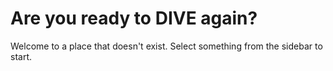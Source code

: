# Are you ready to DIVE again?

Welcome to a place that doesn't exist. Select something from the sidebar to start.
